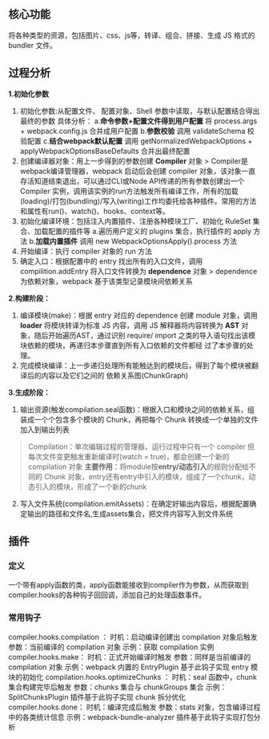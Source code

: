 ## 核心功能
将各种类型的资源，包括图片、css、js等，转译、组合、拼接、生成 JS 格式的 bundler 文件。
## 过程分析
**1.初始化参数**
  1. 初始化参数:从配置文件、 配置对象、Shell 参数中读取，与默认配置结合得出最终的参数
    具体分析：
      a.**命令参数+配置文件得到用户配置** 将 process.args + webpack.config.js 合并成用户配置
      b.**参数校验** 调用 validateSchema 校验配置
      c.**结合webpack默认配置** 调用 getNormalizedWebpackOptions + applyWebpackOptionsBaseDefaults 合并出最终配置
  2. 创建编译器对象：用上一步得到的参数创建 **Compiler** 对象
    > Compiler是webpack编译管理器，webpack 启动后会创建 compiler 对象，该对象一直存活知道结束退出，可以通过CLI或Node API传递的所有参数创建出一个Compiler 实例，调用该实例的run方法触发所有编译工作，所有的加载(loading)/打包(bundling)/写入(writing)工作均委托给各种插件。常用的方法和属性有run()、watch()、hooks、context等。
  3. 初始化编译环境：包括注入内置插件、注册各种模块工厂、初始化 RuleSet 集合、加载配置的插件等
    a.遍历用户定义的 plugins 集合，执行插件的 apply 方法
    b.**加载内置插件** 调用 new WebpackOptionsApply().process 方法
  4. 开始编译：执行 compiler 对象的 run 方法
  5. 确定入口：根据配置中的 entry 找出所有的入口文件，调用 compilition.addEntry 将入口文件转换为 **dependence** 对象
    > dependence为依赖对象，webpack 基于该类型记录模块间依赖关系

**2.构建阶段：**
  1. 编译模块(make)：根据 entry 对应的 dependence 创建 module 对象，调用 **loader** 将模块转译为标准 JS 内容，调用 JS 解释器将内容转换为 **AST** 对象，随后开始遍历AST，通过识别 require/ import 之类的导入语句找出该模块依赖的模块，再递归本步骤直到所有入口依赖的文件都经
  过了本步骤的处理。
  2. 完成模块编译：上一步递归处理所有能触达到的模块后，得到了每个模块被翻译后的内容以及它们之间的 依赖关系图(ChunkGraph)

**3.生成阶段：**
  1. 输出资源(触发compilation.seal函数)：根据入口和模块之间的依赖关系，组装成一个个包含多个模块的 Chunk，再把每个 Chunk 转换成一个单独的文件加入到输出列表
  > Compilation：单次编辑过程的管理器，运行过程中只有一个 compiler 但每次文件变更触发重新编译时(watch = true)，都会创建一个新的 compilation 对象
  **主要作用**：将module按**entry/动态引入**的规则分配给不同的 Chunk 对象，entry还有entry中引入的模块，组成了一个chunk，动态引入的模块，形成了一个新的chunk
  2. 写入文件系统(compilation.emitAssets)：在确定好输出内容后，根据配置确定输出的路径和文件名,生成assets集合，把文件内容写入到文件系统

## 插件
### 定义
一个带有apply函数的类，apply函数能接收到compiler作为参数，从而获取到compiler.hooks的各种钩子回回调，添加自己的处理函数事件。
### 常用钩子
compiler.hooks.compilation ：
  时机：启动编译创建出 compilation 对象后触发
  参数：当前编译的 compilation 对象
  示例：获取 compilation 实例
compiler.hooks.make：
  时机：正式开始编译时触发
  参数：同样是当前编译的 compilation 对象
  示例：webpack 内置的 EntryPlugin 基于此钩子实现 entry 模块的初始化
compilation.hooks.optimizeChunks ：
  时机：seal 函数中，chunk 集合构建完毕后触发
  参数：chunks 集合与 chunkGroups 集合
  示例：SplitChunksPlugin 插件基于此钩子实现 chunk 拆分优化
compiler.hooks.done：
  时机：编译完成后触发
  参数：stats 对象，包含编译过程中的各类统计信息
  示例：webpack-bundle-analyzer 插件基于此钩子实现打包分析